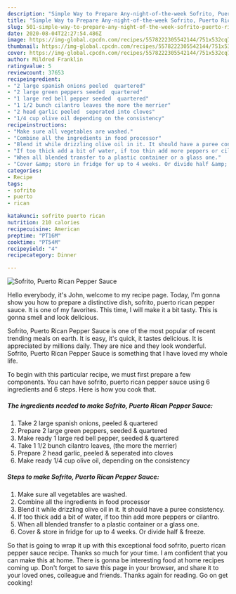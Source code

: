 ```yaml
---
description: "Simple Way to Prepare Any-night-of-the-week Sofrito, Puerto Rican Pepper Sauce"
title: "Simple Way to Prepare Any-night-of-the-week Sofrito, Puerto Rican Pepper Sauce"
slug: 501-simple-way-to-prepare-any-night-of-the-week-sofrito-puerto-rican-pepper-sauce
date: 2020-08-04T22:27:54.486Z
image: https://img-global.cpcdn.com/recipes/5578222305542144/751x532cq70/sofrito-puerto-rican-pepper-sauce-recipe-main-photo.jpg
thumbnail: https://img-global.cpcdn.com/recipes/5578222305542144/751x532cq70/sofrito-puerto-rican-pepper-sauce-recipe-main-photo.jpg
cover: https://img-global.cpcdn.com/recipes/5578222305542144/751x532cq70/sofrito-puerto-rican-pepper-sauce-recipe-main-photo.jpg
author: Mildred Franklin
ratingvalue: 5
reviewcount: 37653
recipeingredient:
- "2 large spanish onions peeled  quartered"
- "2 large green peppers seeded  quartered"
- "1 large red bell pepper seeded  quartered"
- "1 1/2 bunch cilantro leaves the more the merrier"
- "2 head garlic peeled  seperated into cloves"
- "1/4 cup olive oil depending on the consistency"
recipeinstructions:
- "Make sure all vegetables are washed."
- "Combine all the ingredients in food processor"
- "Blend it while drizzling olive oil in it. It should have a puree consistency."
- "If too thick add a bit of water, if too thin add more peppers or cilantro."
- "When all blended transfer to a plastic container or a glass one."
- "Cover &amp; store in fridge for up to 4 weeks. Or divide half &amp; freeze."
categories:
- Recipe
tags:
- sofrito
- puerto
- rican

katakunci: sofrito puerto rican 
nutrition: 210 calories
recipecuisine: American
preptime: "PT16M"
cooktime: "PT54M"
recipeyield: "4"
recipecategory: Dinner

---
```



![Sofrito, Puerto Rican Pepper Sauce](https://img-global.cpcdn.com/recipes/5578222305542144/751x532cq70/sofrito-puerto-rican-pepper-sauce-recipe-main-photo.jpg)

Hello everybody, it's John, welcome to my recipe page. Today, I'm gonna show you how to prepare a distinctive dish, sofrito, puerto rican pepper sauce. It is one of my favorites. This time, I will make it a bit tasty. This is gonna smell and look delicious.

Sofrito, Puerto Rican Pepper Sauce is one of the most popular of recent trending meals on earth. It is easy, it's quick, it tastes delicious. It is appreciated by millions daily. They are nice and they look wonderful. Sofrito, Puerto Rican Pepper Sauce is something that I have loved my whole life.




To begin with this particular recipe, we must first prepare a few components. You can have sofrito, puerto rican pepper sauce using 6 ingredients and 6 steps. Here is how you cook that.

<!--inarticleads1-->

##### The ingredients needed to make Sofrito, Puerto Rican Pepper Sauce:

1. Take 2 large spanish onions, peeled &amp; quartered
1. Prepare 2 large green peppers, seeded &amp; quartered
1. Make ready 1 large red bell pepper, seeded &amp; quartered
1. Take 1 1/2 bunch cilantro leaves, (the more the merrier)
1. Prepare 2 head garlic, peeled &amp; seperated into cloves
1. Make ready 1/4 cup olive oil, depending on the consistency




<!--inarticleads2-->

##### Steps to make Sofrito, Puerto Rican Pepper Sauce:

1. Make sure all vegetables are washed.
1. Combine all the ingredients in food processor
1. Blend it while drizzling olive oil in it. It should have a puree consistency.
1. If too thick add a bit of water, if too thin add more peppers or cilantro.
1. When all blended transfer to a plastic container or a glass one.
1. Cover &amp; store in fridge for up to 4 weeks. Or divide half &amp; freeze.




So that is going to wrap it up with this exceptional food sofrito, puerto rican pepper sauce recipe. Thanks so much for your time. I am confident that you can make this at home. There is gonna be interesting food at home recipes coming up. Don't forget to save this page in your browser, and share it to your loved ones, colleague and friends. Thanks again for reading. Go on get cooking!
